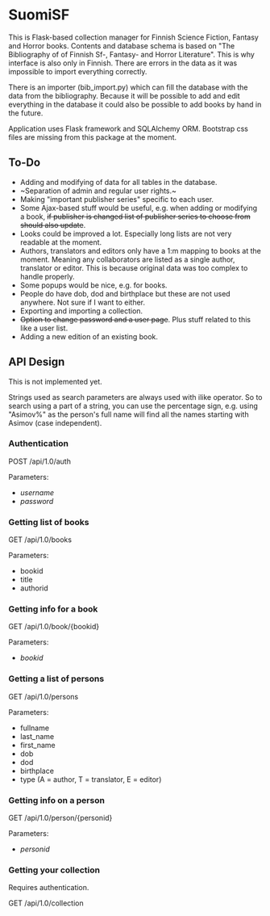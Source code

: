 # SuomiSF

This is Flask-based collection manager for Finnish Science Fiction, Fantasy and Horror books.
Contents and database schema is based on "The Bibliography of of Finnish Sf-, Fantasy- and Horror Literature". 
This is why interface is also only in Finnish. There are errors in the data as
it was impossible to import everything correctly.

There is an importer (bib_import.py) which can fill the database with the data
from the bibliography. Because it will be possible to add and edit everything
in the database it could also be possible to add books by hand in the future.

Application uses Flask framework and SQLAlchemy ORM. Bootstrap css files are
missing from this package at the moment.

## To-Do
* Adding and modifying of data for all tables in the database.
* ~Separation of admin and regular user rights.~
* Making "important publisher series" specific to each user.
* Some Ajax-based stuff would be useful, e.g. when adding or modifying a book,
  ~~if publisher is changed list of publisher series to choose from should also
  update~~.
* Looks could be improved a lot. Especially long lists are not very readable
  at the moment.
* Authors, translators and editors only have a 1:m mapping to books at the
  moment. Meaning any collaborators are listed as a single author, translator or
  editor. This is because original data was too complex to handle properly.
* Some popups would be nice, e.g. for books.
* People do have dob, dod and birthplace but these are not used anywhere. Not
  sure if I want to either.
* Exporting and importing a collection.
* ~~Option to change password and a user page~~. Plus stuff related to this like
  a user list.
* Adding a new edition of an existing book.


## API Design

This is not implemented yet.

Strings used as search parameters are always used with ilike operator. So to
search using a part of a string, you can use the percentage sign, e.g. using
"Asimov%" as the person's full name will find all the names starting with
Asimov (case independent).

### Authentication

POST /api/1.0/auth

Parameters: 
* *username*
* *password*

### Getting list of books

GET /api/1.0/books

Parameters: 
* bookid
* title
* authorid

### Getting info for a book

GET /api/1.0/book/{bookid}

Parameters:
* *bookid*

### Getting a list of persons

GET /api/1.0/persons

Parameters:
* fullname
* last_name
* first_name
* dob
* dod
* birthplace
* type (A = author, T = translator, E = editor)

### Getting info on a person

GET /api/1.0/person/{personid}

Parameters:
* *personid*

### Getting your collection 

Requires authentication.

GET /api/1.0/collection
